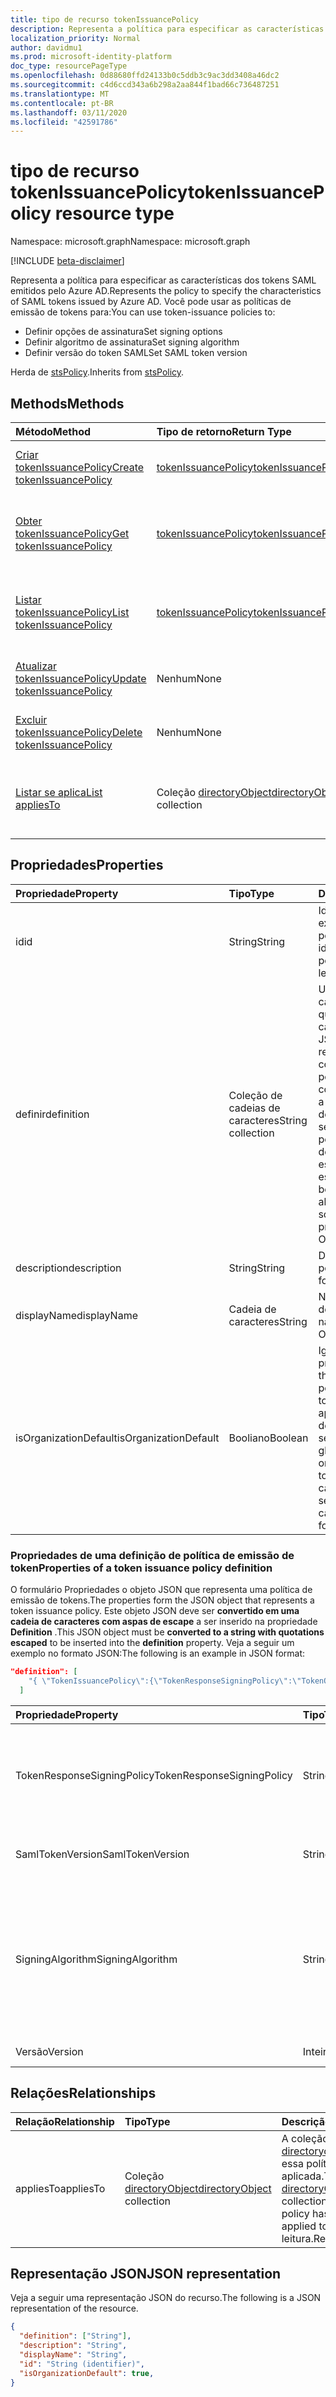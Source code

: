 ```yaml
---
title: tipo de recurso tokenIssuancePolicy
description: Representa a política para especificar as características dos tokens SAML emitidos pelo Azure AD.
localization_priority: Normal
author: davidmu1
ms.prod: microsoft-identity-platform
doc_type: resourcePageType
ms.openlocfilehash: 0d88680ffd24133b0c5ddb3c9ac3dd3408a46dc2
ms.sourcegitcommit: c4d6ccd343a6b298a2aa844f1bad66c736487251
ms.translationtype: MT
ms.contentlocale: pt-BR
ms.lasthandoff: 03/11/2020
ms.locfileid: "42591786"
---
```

# <a name="tokenissuancepolicy-resource-type"></a><span data-ttu-id="42240-103">tipo de recurso tokenIssuancePolicy</span><span class="sxs-lookup"><span data-stu-id="42240-103">tokenIssuancePolicy resource type</span></span>

<span data-ttu-id="42240-104">Namespace: microsoft.graph</span><span class="sxs-lookup"><span data-stu-id="42240-104">Namespace: microsoft.graph</span></span>

[!INCLUDE [beta-disclaimer](../../includes/beta-disclaimer.md)]

<span data-ttu-id="42240-105">Representa a política para especificar as características dos tokens SAML emitidos pelo Azure AD.</span><span class="sxs-lookup"><span data-stu-id="42240-105">Represents the policy to specify the characteristics of SAML tokens issued by Azure AD.</span></span> <span data-ttu-id="42240-106">Você pode usar as políticas de emissão de tokens para:</span><span class="sxs-lookup"><span data-stu-id="42240-106">You can use token-issuance policies to:</span></span>

- <span data-ttu-id="42240-107">Definir opções de assinatura</span><span class="sxs-lookup"><span data-stu-id="42240-107">Set signing options</span></span>
- <span data-ttu-id="42240-108">Definir algoritmo de assinatura</span><span class="sxs-lookup"><span data-stu-id="42240-108">Set signing algorithm</span></span>
- <span data-ttu-id="42240-109">Definir versão do token SAML</span><span class="sxs-lookup"><span data-stu-id="42240-109">Set SAML token version</span></span>

<span data-ttu-id="42240-110">Herda de [stsPolicy](stsPolicy.md).</span><span class="sxs-lookup"><span data-stu-id="42240-110">Inherits from [stsPolicy](stsPolicy.md).</span></span>

## <a name="methods"></a><span data-ttu-id="42240-111">Methods</span><span class="sxs-lookup"><span data-stu-id="42240-111">Methods</span></span>

| <span data-ttu-id="42240-112">Método</span><span class="sxs-lookup"><span data-stu-id="42240-112">Method</span></span>       | <span data-ttu-id="42240-113">Tipo de retorno</span><span class="sxs-lookup"><span data-stu-id="42240-113">Return Type</span></span> | <span data-ttu-id="42240-114">Descrição</span><span class="sxs-lookup"><span data-stu-id="42240-114">Description</span></span> |
|:-------------|:------------|:------------|
| [<span data-ttu-id="42240-115">Criar tokenIssuancePolicy</span><span class="sxs-lookup"><span data-stu-id="42240-115">Create tokenIssuancePolicy</span></span>](../api/tokenissuancepolicy-post-tokenissuancepolicy.md) | [<span data-ttu-id="42240-116">tokenIssuancePolicy</span><span class="sxs-lookup"><span data-stu-id="42240-116">tokenIssuancePolicy</span></span>](tokenissuancepolicy.md) | <span data-ttu-id="42240-117">Criar um objeto tokenIssuancePolicy.</span><span class="sxs-lookup"><span data-stu-id="42240-117">Create a tokenIssuancePolicy object.</span></span> |
| [<span data-ttu-id="42240-118">Obter tokenIssuancePolicy</span><span class="sxs-lookup"><span data-stu-id="42240-118">Get tokenIssuancePolicy</span></span>](../api/tokenissuancepolicy-get.md) | [<span data-ttu-id="42240-119">tokenIssuancePolicy</span><span class="sxs-lookup"><span data-stu-id="42240-119">tokenIssuancePolicy</span></span>](tokenissuancepolicy.md) | <span data-ttu-id="42240-120">Ler propriedades e relações de um objeto tokenIssuancePolicy.</span><span class="sxs-lookup"><span data-stu-id="42240-120">Read properties and relationships of a tokenIssuancePolicy object.</span></span> |
| [<span data-ttu-id="42240-121">Listar tokenIssuancePolicy</span><span class="sxs-lookup"><span data-stu-id="42240-121">List tokenIssuancePolicy</span></span>](../api/tokenissuancepolicy-list.md) | [<span data-ttu-id="42240-122">tokenIssuancePolicy</span><span class="sxs-lookup"><span data-stu-id="42240-122">tokenIssuancePolicy</span></span>](tokenissuancepolicy.md) | <span data-ttu-id="42240-123">Ler propriedades e relações de objetos tokenIssuancePolicy.</span><span class="sxs-lookup"><span data-stu-id="42240-123">Read properties and relationships of tokenIssuancePolicy objects.</span></span> |
| [<span data-ttu-id="42240-124">Atualizar tokenIssuancePolicy</span><span class="sxs-lookup"><span data-stu-id="42240-124">Update tokenIssuancePolicy</span></span>](../api/tokenissuancepolicy-update.md) | <span data-ttu-id="42240-125">Nenhum</span><span class="sxs-lookup"><span data-stu-id="42240-125">None</span></span> | <span data-ttu-id="42240-126">Atualizar um objeto tokenIssuancePolicy.</span><span class="sxs-lookup"><span data-stu-id="42240-126">Update a tokenIssuancePolicy object.</span></span> |
| [<span data-ttu-id="42240-127">Excluir tokenIssuancePolicy</span><span class="sxs-lookup"><span data-stu-id="42240-127">Delete tokenIssuancePolicy</span></span>](../api/tokenissuancepolicy-delete.md) | <span data-ttu-id="42240-128">Nenhum</span><span class="sxs-lookup"><span data-stu-id="42240-128">None</span></span> | <span data-ttu-id="42240-129">Excluir um objeto tokenIssuancePolicy.</span><span class="sxs-lookup"><span data-stu-id="42240-129">Delete a tokenIssuancePolicy object.</span></span> |
| [<span data-ttu-id="42240-130">Listar se aplica</span><span class="sxs-lookup"><span data-stu-id="42240-130">List appliesTo</span></span>](../api/tokenissuancepolicy-list-appliesto.md) | <span data-ttu-id="42240-131">Coleção [directoryObject](directoryobject.md)</span><span class="sxs-lookup"><span data-stu-id="42240-131">[directoryObject](directoryobject.md) collection</span></span> | <span data-ttu-id="42240-132">Obtenha a lista de directoryObjects à qual essa política foi aplicada.</span><span class="sxs-lookup"><span data-stu-id="42240-132">Get the list of directoryObjects that this policy has been applied to.</span></span> |

## <a name="properties"></a><span data-ttu-id="42240-133">Propriedades</span><span class="sxs-lookup"><span data-stu-id="42240-133">Properties</span></span>

| <span data-ttu-id="42240-134">Propriedade</span><span class="sxs-lookup"><span data-stu-id="42240-134">Property</span></span>     | <span data-ttu-id="42240-135">Tipo</span><span class="sxs-lookup"><span data-stu-id="42240-135">Type</span></span>        | <span data-ttu-id="42240-136">Descrição</span><span class="sxs-lookup"><span data-stu-id="42240-136">Description</span></span> |
|:-------------|:------------|:------------|
|<span data-ttu-id="42240-137">id</span><span class="sxs-lookup"><span data-stu-id="42240-137">id</span></span>|<span data-ttu-id="42240-138">String</span><span class="sxs-lookup"><span data-stu-id="42240-138">String</span></span>| <span data-ttu-id="42240-139">Identificador exclusivo da política.</span><span class="sxs-lookup"><span data-stu-id="42240-139">Unique identifier for this policy.</span></span> <span data-ttu-id="42240-140">Somente leitura.</span><span class="sxs-lookup"><span data-stu-id="42240-140">Read-only.</span></span>|
|<span data-ttu-id="42240-141">definir</span><span class="sxs-lookup"><span data-stu-id="42240-141">definition</span></span>|<span data-ttu-id="42240-142">Coleção de cadeias de caracteres</span><span class="sxs-lookup"><span data-stu-id="42240-142">String collection</span></span>| <span data-ttu-id="42240-143">Uma coleção de cadeia de caracteres que contém uma cadeia de caracteres JSON que define as regras e as configurações da política.</span><span class="sxs-lookup"><span data-stu-id="42240-143">A string collection containing a JSON string that defines the rules and settings for this policy.</span></span> <span data-ttu-id="42240-144">Veja mais detalhes sobre o esquema JSON para esta propriedade.</span><span class="sxs-lookup"><span data-stu-id="42240-144">See below for more details about the JSON schema for this property.</span></span> <span data-ttu-id="42240-145">Obrigatório.</span><span class="sxs-lookup"><span data-stu-id="42240-145">Required.</span></span>|
|<span data-ttu-id="42240-146">description</span><span class="sxs-lookup"><span data-stu-id="42240-146">description</span></span>|<span data-ttu-id="42240-147">String</span><span class="sxs-lookup"><span data-stu-id="42240-147">String</span></span>| <span data-ttu-id="42240-148">Descrição da política.</span><span class="sxs-lookup"><span data-stu-id="42240-148">Description for this policy.</span></span>|
|<span data-ttu-id="42240-149">displayName</span><span class="sxs-lookup"><span data-stu-id="42240-149">displayName</span></span>|<span data-ttu-id="42240-150">Cadeia de caracteres</span><span class="sxs-lookup"><span data-stu-id="42240-150">String</span></span>| <span data-ttu-id="42240-151">Nome para exibição dessa política.</span><span class="sxs-lookup"><span data-stu-id="42240-151">Display name for this policy.</span></span> <span data-ttu-id="42240-152">Obrigatório.</span><span class="sxs-lookup"><span data-stu-id="42240-152">Required.</span></span>|
|<span data-ttu-id="42240-153">isOrganizationDefault</span><span class="sxs-lookup"><span data-stu-id="42240-153">isOrganizationDefault</span></span>|<span data-ttu-id="42240-154">Booliano</span><span class="sxs-lookup"><span data-stu-id="42240-154">Boolean</span></span>|<span data-ttu-id="42240-155">Ignore essa propriedade.</span><span class="sxs-lookup"><span data-stu-id="42240-155">Ignore this property.</span></span> <span data-ttu-id="42240-156">A política de emissão de token só pode ser aplicada a entidades de serviço e não pode ser definida globalmente para a organização.</span><span class="sxs-lookup"><span data-stu-id="42240-156">The token-issuance policy can only be applied to service principals and can't be set globally for the organization.</span></span>|


### <a name="properties-of-a-token-issuance-policy-definition"></a><span data-ttu-id="42240-157">Propriedades de uma definição de política de emissão de token</span><span class="sxs-lookup"><span data-stu-id="42240-157">Properties of a token issuance policy definition</span></span>
<span data-ttu-id="42240-158">O formulário Propriedades o objeto JSON que representa uma política de emissão de tokens.</span><span class="sxs-lookup"><span data-stu-id="42240-158">The properties form the JSON object that represents a token issuance policy.</span></span> <span data-ttu-id="42240-159">Este objeto JSON deve ser **convertido em uma cadeia de caracteres com aspas de escape** a ser inserido na propriedade **Definition** .</span><span class="sxs-lookup"><span data-stu-id="42240-159">This JSON object must be **converted to a string with quotations escaped** to be inserted into the **definition** property.</span></span> <span data-ttu-id="42240-160">Veja a seguir um exemplo no formato JSON:</span><span class="sxs-lookup"><span data-stu-id="42240-160">The following is an example in JSON format:</span></span>

<!-- {
  "blockType": "ignored"
}-->
``` json
"definition": [
    "{ \"TokenIssuancePolicy\":{\"TokenResponseSigningPolicy\":\"TokenOnly\",\"SamlTokenVersion\":\"1.1\",\"SigningAlgorithm\":\"http://www.w3.org/2001/04/xmldsig-more#rsa-sha256\",\"Version\":1}}"
  ]
```


| <span data-ttu-id="42240-161">Propriedade</span><span class="sxs-lookup"><span data-stu-id="42240-161">Property</span></span>     | <span data-ttu-id="42240-162">Tipo</span><span class="sxs-lookup"><span data-stu-id="42240-162">Type</span></span>   |<span data-ttu-id="42240-163">Descrição</span><span class="sxs-lookup"><span data-stu-id="42240-163">Description</span></span>|
|:---------------|:--------|:----------|
|<span data-ttu-id="42240-164">TokenResponseSigningPolicy</span><span class="sxs-lookup"><span data-stu-id="42240-164">TokenResponseSigningPolicy</span></span>|<span data-ttu-id="42240-165">String</span><span class="sxs-lookup"><span data-stu-id="42240-165">String</span></span>|<span data-ttu-id="42240-166">Representa as opções de assinatura de certificado disponíveis no Azure AD.</span><span class="sxs-lookup"><span data-stu-id="42240-166">Represents the certificate signing options available in Azure AD.</span></span> <span data-ttu-id="42240-167">Os valores com suporte `ResponseOnly`são `TokenOnly`: `ResponseAndToken`,,.</span><span class="sxs-lookup"><span data-stu-id="42240-167">Supported values are: `ResponseOnly`, `TokenOnly`, `ResponseAndToken`.</span></span>  |
|<span data-ttu-id="42240-168">SamlTokenVersion</span><span class="sxs-lookup"><span data-stu-id="42240-168">SamlTokenVersion</span></span>|<span data-ttu-id="42240-169">String</span><span class="sxs-lookup"><span data-stu-id="42240-169">String</span></span>|<span data-ttu-id="42240-170">Versão do token SAML.</span><span class="sxs-lookup"><span data-stu-id="42240-170">Version of the SAML token.</span></span> <span data-ttu-id="42240-171">Os valores com suporte `1.1`são `2.0`:,.</span><span class="sxs-lookup"><span data-stu-id="42240-171">Supported values are: `1.1`, `2.0`.</span></span> |
|<span data-ttu-id="42240-172">SigningAlgorithm</span><span class="sxs-lookup"><span data-stu-id="42240-172">SigningAlgorithm</span></span>|<span data-ttu-id="42240-173">String</span><span class="sxs-lookup"><span data-stu-id="42240-173">String</span></span>|<span data-ttu-id="42240-174">Algoritmo de assinatura usado pelo Azure AD para assinar o token SAML.</span><span class="sxs-lookup"><span data-stu-id="42240-174">Signing algorithm use by Azure AD to sign the SAML token.</span></span> <span data-ttu-id="42240-175">Os valores com suporte `http://www.w3.org/2001/04/xmldsig-more#rsa-sha256`são `http://www.w3.org/2000/09/xmldsig#rsa-sha1`:,.</span><span class="sxs-lookup"><span data-stu-id="42240-175">Supported values are: `http://www.w3.org/2001/04/xmldsig-more#rsa-sha256`, `http://www.w3.org/2000/09/xmldsig#rsa-sha1`.</span></span>|
|<span data-ttu-id="42240-176">Versão</span><span class="sxs-lookup"><span data-stu-id="42240-176">Version</span></span>|<span data-ttu-id="42240-177">Inteiro</span><span class="sxs-lookup"><span data-stu-id="42240-177">Integer</span></span>|<span data-ttu-id="42240-178">Defina o valor 1.</span><span class="sxs-lookup"><span data-stu-id="42240-178">Set value of 1.</span></span> <span data-ttu-id="42240-179">Obrigatório.</span><span class="sxs-lookup"><span data-stu-id="42240-179">Required.</span></span>|


## <a name="relationships"></a><span data-ttu-id="42240-180">Relações</span><span class="sxs-lookup"><span data-stu-id="42240-180">Relationships</span></span>

| <span data-ttu-id="42240-181">Relação</span><span class="sxs-lookup"><span data-stu-id="42240-181">Relationship</span></span> | <span data-ttu-id="42240-182">Tipo</span><span class="sxs-lookup"><span data-stu-id="42240-182">Type</span></span>        | <span data-ttu-id="42240-183">Descrição</span><span class="sxs-lookup"><span data-stu-id="42240-183">Description</span></span> |
|:-------------|:------------|:------------|
|<span data-ttu-id="42240-184">appliesTo</span><span class="sxs-lookup"><span data-stu-id="42240-184">appliesTo</span></span>|<span data-ttu-id="42240-185">Coleção [directoryObject](directoryobject.md)</span><span class="sxs-lookup"><span data-stu-id="42240-185">[directoryObject](directoryobject.md) collection</span></span>| <span data-ttu-id="42240-186">A coleção [directoryobject](directoryObject.md) à qual essa política foi aplicada.</span><span class="sxs-lookup"><span data-stu-id="42240-186">The [directoryObject](directoryObject.md) collection that this policy has been applied to.</span></span> <span data-ttu-id="42240-187">Somente leitura.</span><span class="sxs-lookup"><span data-stu-id="42240-187">Read-only.</span></span>|

## <a name="json-representation"></a><span data-ttu-id="42240-188">Representação JSON</span><span class="sxs-lookup"><span data-stu-id="42240-188">JSON representation</span></span>

<span data-ttu-id="42240-189">Veja a seguir uma representação JSON do recurso.</span><span class="sxs-lookup"><span data-stu-id="42240-189">The following is a JSON representation of the resource.</span></span>

<!-- {
  "blockType": "resource",
  "optionalProperties": [

  ],
  "@odata.type": "microsoft.graph.tokenIssuancePolicy",
  "baseType": "",
  "keyProperty": "id"
}-->

```json
{
  "definition": ["String"],
  "description": "String",
  "displayName": "String",
  "id": "String (identifier)",
  "isOrganizationDefault": true,
}
```

<!-- uuid: 16cd6b66-4b1a-43a1-adaf-3a886856ed98
2019-02-04 14:57:30 UTC -->
<!-- {
  "type": "#page.annotation",
  "description": "tokenIssuancePolicy resource",
  "keywords": "",
  "section": "documentation",
  "tocPath": ""
}-->
